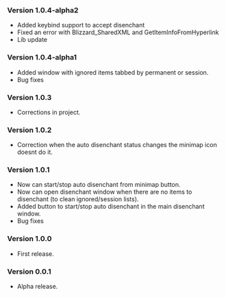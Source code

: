 ### Version 1.0.4-alpha2

- Added keybind support to accept disenchant
- Fixed an error with Blizzard_SharedXML and GetItemInfoFromHyperlink
- Lib update

### Version 1.0.4-alpha1

- Added window with ignored items tabbed by permanent or session.
- Bug fixes

### Version 1.0.3

- Corrections in project.

### Version 1.0.2

- Correction when the auto disenchant status changes the minimap icon doesnt do it.

### Version 1.0.1

- Now can start/stop auto disenchant from minimap button.
- Now can open disenchant window when there are no items to disenchant (to clean ignored/session lists).
- Added button to start/stop auto disenchant in the main disenchant window.
- Bug fixes

### Version 1.0.0

- First release.

### Version 0.0.1

- Alpha release.
